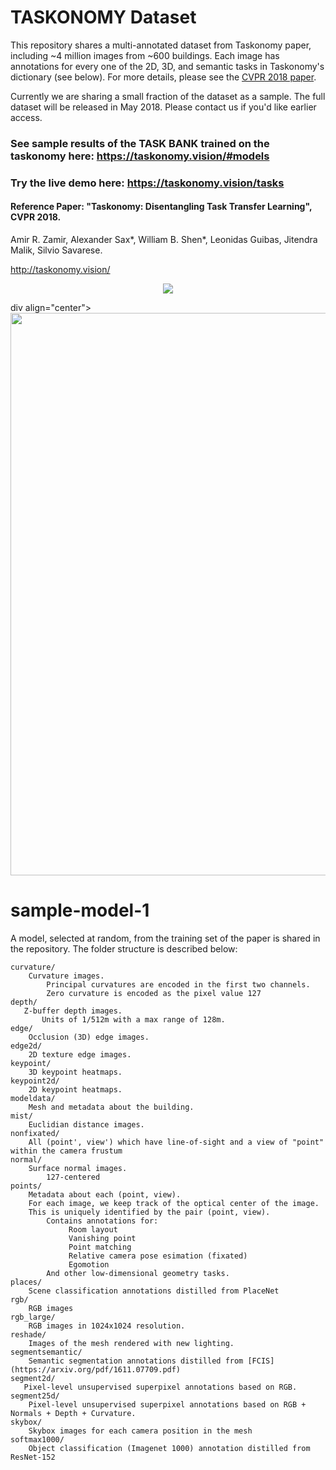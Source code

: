 

# TASKONOMY Dataset 

This repository shares a multi-annotated dataset from Taskonomy paper, including ~4 million images from ~600 buildings. Each image has annotations for every one of the 2D, 3D, and semantic tasks in Taskonomy's dictionary (see below). For more details, please see the [CVPR 2018 paper](http://taskonomy.vision/#paper).

Currently we are sharing a small fraction of the dataset as a sample. The full dataset will be released in May 2018. Please contact us if you'd like earlier access.

### See sample results of the TASK BANK trained on the taskonomy here: https://taskonomy.vision/#models
### Try the live demo here: https://taskonomy.vision/tasks
#### Reference Paper: "Taskonomy: Disentangling Task Transfer Learning", CVPR 2018.
Amir R. Zamir, Alexander Sax*, William B. Shen*, Leonidas Guibas, Jitendra Malik, Silvio Savarese. 

http://taskonomy.vision/ 

<div align="center">
  <img src="assets/web_assets/task_dict_v.jpg" />
</div>

div align="center">
  <img src="http://taskonomy.vision/static/images/dataset_thumbnail.png"  width="900px" />
</div>



# sample-model-1
A model, selected at random, from the training set of the paper is shared in the repository. The folder structure is described below:

  
```
curvature/
    Curvature images. 
        Principal curvatures are encoded in the first two channels.
        Zero curvature is encoded as the pixel value 127
depth/
   Z-buffer depth images.
       Units of 1/512m with a max range of 128m.
edge/
    Occlusion (3D) edge images.
edge2d/ 
    2D texture edge images.
keypoint/
    3D keypoint heatmaps.
keypoint2d/
    2D keypoint heatmaps.
modeldata/
    Mesh and metadata about the building.
mist/
    Euclidian distance images.
nonfixated/
    All (point', view') which have line-of-sight and a view of "point" within the camera frustum
normal/
    Surface normal images.
        127-centered
points/
    Metadata about each (point, view).
    For each image, we keep track of the optical center of the image.
    This is uniquely identified by the pair (point, view).
        Contains annotations for:
             Room layout
             Vanishing point
             Point matching
             Relative camera pose esimation (fixated)
             Egomotion
        And other low-dimensional geometry tasks. 
places/
    Scene classification annotations distilled from PlaceNet
rgb/
    RGB images
rgb_large/
    RGB images in 1024x1024 resolution.
reshade/
    Images of the mesh rendered with new lighting.
segmentsemantic/
    Semantic segmentation annotations distilled from [FCIS](https://arxiv.org/pdf/1611.07709.pdf)
segment2d/
   Pixel-level unsupervised superpixel annotations based on RGB.
segment25d/
    Pixel-level unsupervised superpixel annotations based on RGB + Normals + Depth + Curvature.
skybox/
    Skybox images for each camera position in the mesh
softmax1000/
    Object classification (Imagenet 1000) annotation distilled from ResNet-152
```
